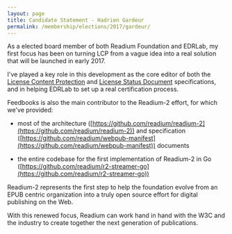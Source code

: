 ```yaml
---
layout: page
title: Candidate Statement - Hadrien Gardeur
permalink: /membership/elections/2017/gardeur/
---
```


As a elected board member of both Readium Foundation and EDRLab, my first focus has been on turning LCP from a vague idea into a real solution that will be launched in early 2017.

I've played a key role in this development as the core editor of both the [License Content Protection](http://readium.github.io/readium-lcp-specification/) and [License Status Document](http://readium.github.io/readium-lsd-specification/) specifications, and in helping EDRLab to set up a real certification process.

Feedbooks is also the main contributor to the Readium-2 effort, for which we've provided:

- most of the architecture ([https://github.com/readium/readium-2](https://github.com/readium/readium-2)) and specification ([https://github.com/readium/webpub-manifest](https://github.com/readium/webpub-manifest)) documents

- the entire codebase for the first implementation of Readium-2 in Go ([https://github.com/readium/r2-streamer-go](https://github.com/readium/r2-streamer-go))

Readium-2 represents the first step to help the foundation evolve from an EPUB centric organization into a truly open source effort for digital publishing on the Web.

With this renewed focus, Readium can work hand in hand with the W3C and the industry to create together the next generation of publications.